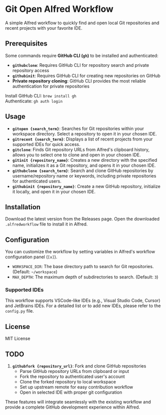 # Git Open Alfred Workflow

A simple Alfred workflow to quickly find and open local Git repositories and recent projects with your favorite IDE.

## Prerequisites

Some commands require **GitHub CLI (`gh`)** to be installed and authenticated:

- **`githubclone`**: Requires GitHub CLI for repository search and private repository access
- **`githubinit`**: Requires GitHub CLI for creating new repositories on GitHub
- **Private repository cloning**: GitHub CLI provides the most reliable authentication for private repositories

Install GitHub CLI: `brew install gh`  
Authenticate: `gh auth login`

## Usage

- **`gitopen {search_term}`**: Searches for Git repositories within your workspace directory. Select a repository to open it in your chosen IDE.
- **`gitrecent {search_term}`**: Displays a list of recent projects from your supported IDEs for quick access.
- **`gitclone`**: Finds Git repository URLs from Alfred's clipboard history, allows you to select one to clone and open in your chosen IDE.
- **`gitinit {repository_name}`**: Creates a new directory with the specified name, initializes it as a Git repository, and opens it in your chosen IDE.
- **`githubclone {search_term}`**: Search and clone GitHub repositories by username/repository name or keywords, including private repositories for authenticated users.
- **`githubinit {repository_name}`**: Create a new GitHub repository, initialize it locally, and open it in your chosen IDE.

## Installation

Download the latest version from the Releases page.
Open the downloaded `.alfredworkflow` file to install it in Alfred.

## Configuration

You can customize the workflow by setting variables in Alfred's workflow configuration panel (`[x]`).

- `WORKSPACE_DIR`: The base directory path to search for Git repositories. (Default: `~/workspace`)
- `MAX_DEPTH`: The maximum depth of subdirectories to search. (Default: `3`)

### Supported IDEs

This workflow supports VSCode-like IDEs (e.g., Visual Studio Code, Cursor) and JetBrains IDEs. For a detailed list or to add new IDEs, please refer to the `config.py` file.

## License

MIT License

## TODO

1. **`githubfork {repository_url}`**: Fork and clone GitHub repositories
   - Parse GitHub repository URLs from clipboard or input
   - Fork the repository to authenticated user's account
   - Clone the forked repository to local workspace
   - Set up upstream remote for easy contribution workflow
   - Open in selected IDE with proper git configuration

These features will integrate seamlessly with the existing workflow and provide a complete GitHub development experience within Alfred.

